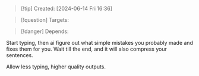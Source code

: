 
>[!tip] Created: [2024-06-14 Fri 16:36]

>[!question] Targets: 

>[!danger] Depends: 

Start typing, then ai figure out what simple mistakes you probably made and fixes them for you.
Wait till the end, and it will also compress your sentences.

Allow less typing, higher quality outputs.